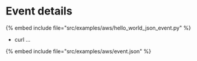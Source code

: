 # Event details


{% embed include file="src/examples/aws/hello_world_json_event.py" %}

* curl ...

{% embed include file="src/examples/aws/event.json" %}


